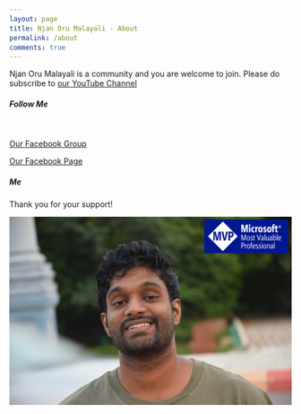 ```yaml
---
layout: page
title: Njan Oru Malayali - About
permalink: /about
comments: true
---
```


<div class="row justify-content-between">
<div class="col-md-8 pr-5">

<p>Njan Oru Malayali is a community and you are welcome to join. Please do subscribe to <a href="https://bit.ly/2wvG8eZ"> our YouTube Channel</a> </p>
<h5>Follow Me</h5>
 <a target="_blank" data-title="Facebook" href="https://www.facebook.com/SibeeshVenu"><i
                                class="fab fa-facebook fa-3x"></i></a>
<a target="_blank" data-title="YouTube - Sibeesh Passion" href="https://www.youtube.com/SibeeshPassion"><i
                                class="fab fa-youtube fa-3x"></i>
                            </a>
<a target="_blank" data-title="Instagram" href="https://www.instagram.com/sibeeshvenu/"><i
                                class="fab fa-instagram fa-3x"></i>
                            </a>
<a target="_blank" data-title="YouTube - Njan Oru Malayali" href="https://www.youtube.com/channel/UCp7NT9SE3grCOsbPUl0PWvw"><i
                                class="fab fa-youtube fa-3x"></i></a>
<a target="_blank" data-title="LinkedIn" href="https://www.linkedin.com/in/SibeeshVenu"><i
                                class="fab fa-linkedin fa-3x"></i></a>
                                <br />
                                <p>
<a target="_blank" data-title="Facebook Group - Njan Oru Malayali" href="https://www.facebook.com/groups/Njan.Oru.Malayaliya/" >Our Facebook Group</a>
</p> 
<p>
<a target="_blank" data-title="Facebook Page - Njan Oru Malayali" href="https://www.facebook.com/Njan.Oru.Malayaliyanu/" >Our Facebook Page</a>
</p>
<p>
<script src="https://apis.google.com/js/platform.js"></script>
<div class="g-ytsubscribe" data-channelid="UCp7NT9SE3grCOsbPUl0PWvw" data-layout="full" data-count="default"></div>
</p> 
<p>
<div class="g-ytsubscribe" data-channelid="UCMER3GqXUCGYc1Azbw9NP6Q" data-layout="full" data-count="default"></div>
</p> 
</div>

<div class="col-md-4">

<div class="sticky-top sticky-top-80">
<h5>Me</h5>
<p>Thank you for your support!</p>
<p>
<img class="shadow-lg" src="/assets/images/Sibeesh-Venu-Microsoft-MVP.jpg" alt="Sibeesh Venu">
</p> 

</div>
</div>
</div>
